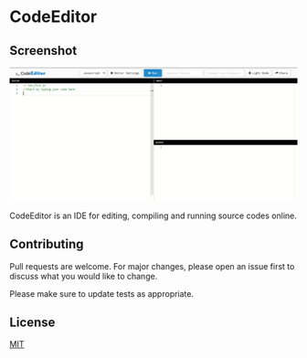 # CodeEditor

## Screenshot

![alt text](./src/assets/images/screenshot.png)

CodeEditor is an IDE for editing, compiling and running source codes online.

## Contributing

Pull requests are welcome. For major changes, please open an issue first to discuss what you would like to change.

Please make sure to update tests as appropriate.

## License

[MIT](https://choosealicense.com/licenses/mit/)
